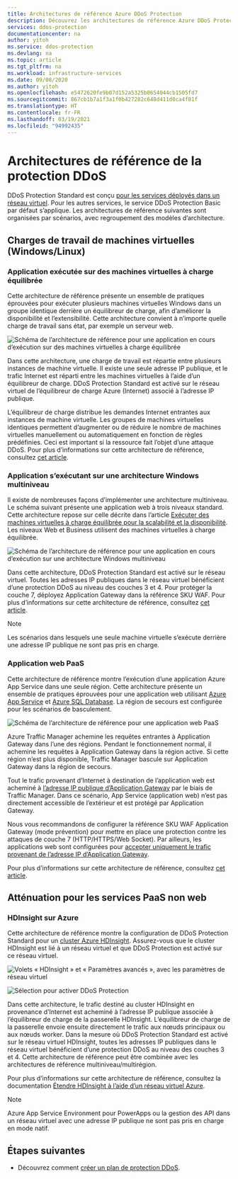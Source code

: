 ```yaml
---
title: Architectures de référence Azure DDoS Protection
description: Découvrez les architectures de référence Azure DDoS Protection.
services: ddos-protection
documentationcenter: na
author: yitoh
ms.service: ddos-protection
ms.devlang: na
ms.topic: article
ms.tgt_pltfrm: na
ms.workload: infrastructure-services
ms.date: 09/08/2020
ms.author: yitoh
ms.openlocfilehash: e5472620fe9b07d152a5325b0654044cb1505fd7
ms.sourcegitcommit: 867cb1b7a1f3a1f0b427282c648d411d0ca4f81f
ms.translationtype: HT
ms.contentlocale: fr-FR
ms.lasthandoff: 03/19/2021
ms.locfileid: "94992435"
---
```

# <a name="ddos-protection-reference-architectures"></a>Architectures de référence de la protection DDoS

DDoS Protection Standard est conçu [pour les services déployés dans un réseau virtuel](../virtual-network/virtual-network-for-azure-services.md). Pour les autres services, le service DDoS Protection Basic par défaut s’applique. Les architectures de référence suivantes sont organisées par scénarios, avec regroupement des modèles d’architecture.

## <a name="virtual-machine-windowslinux-workloads"></a>Charges de travail de machines virtuelles (Windows/Linux)

### <a name="application-running-on-load-balanced-vms"></a>Application exécutée sur des machines virtuelles à charge équilibrée

Cette architecture de référence présente un ensemble de pratiques éprouvées pour exécuter plusieurs machines virtuelles Windows dans un groupe identique derrière un équilibreur de charge, afin d’améliorer la disponibilité et l’extensibilité. Cette architecture convient à n’importe quelle charge de travail sans état, par exemple un serveur web.

![Schéma de l’architecture de référence pour une application en cours d’exécution sur des machines virtuelles à charge équilibrée](./media/ddos-best-practices/image-9.png)

Dans cette architecture, une charge de travail est répartie entre plusieurs instances de machine virtuelle. Il existe une seule adresse IP publique, et le trafic Internet est réparti entre les machines virtuelles à l’aide d’un équilibreur de charge. DDoS Protection Standard est activé sur le réseau virtuel de l’équilibreur de charge Azure (Internet) associé à l’adresse IP publique.

L’équilibreur de charge distribue les demandes Internet entrantes aux instances de machine virtuelle. Les groupes de machines virtuelles identiques permettent d’augmenter ou de réduire le nombre de machines virtuelles manuellement ou automatiquement en fonction de règles prédéfinies. Ceci est important si la ressource fait l’objet d’une attaque DDoS. Pour plus d’informations sur cette architecture de référence, consultez [cet article](/azure/architecture/reference-architectures/virtual-machines-windows/multi-vm).

### <a name="application-running-on-windows-n-tier"></a>Application s’exécutant sur une architecture Windows multiniveau

Il existe de nombreuses façons d’implémenter une architecture multiniveau. Le schéma suivant présente une application web à trois niveaux standard. Cette architecture repose sur celle décrite dans l’article [Exécuter des machines virtuelles à charge équilibrée pour la scalabilité et la disponibilité](/azure/architecture/reference-architectures/virtual-machines-windows/multi-vm). Les niveaux Web et Business utilisent des machines virtuelles à charge équilibrée.

![Schéma de l’architecture de référence pour une application en cours d’exécution sur une architecture Windows multiniveau](./media/ddos-best-practices/image-10.png)

Dans cette architecture, DDoS Protection Standard est activé sur le réseau virtuel. Toutes les adresses IP publiques dans le réseau virtuel bénéficient d’une protection DDoS au niveau des couches 3 et 4. Pour protéger la couche 7, déployez Application Gateway dans la référence SKU WAF. Pour plus d’informations sur cette architecture de référence, consultez [cet article](/azure/architecture/reference-architectures/virtual-machines-windows/n-tier).

> [!NOTE]
> Les scénarios dans lesquels une seule machine virtuelle s’exécute derrière une adresse IP publique ne sont pas pris en charge.

### <a name="paas-web-application"></a>Application web PaaS

Cette architecture de référence montre l’exécution d’une application Azure App Service dans une seule région. Cette architecture présente un ensemble de pratiques éprouvées pour une application web utilisant [Azure App Service](https://azure.microsoft.com/documentation/services/app-service/) et [Azure SQL Database](https://azure.microsoft.com/documentation/services/sql-database/).
La région de secours est configurée pour les scénarios de basculement.

![Schéma de l’architecture de référence pour une application web PaaS](./media/ddos-best-practices/image-11.png)

Azure Traffic Manager achemine les requêtes entrantes à Application Gateway dans l’une des régions. Pendant le fonctionnement normal, il achemine les requêtes à Application Gateway dans la région active. Si cette région n’est plus disponible, Traffic Manager bascule sur Application Gateway dans la région de secours.

Tout le trafic provenant d’Internet à destination de l’application web est acheminé à [l’adresse IP publique d’Application Gateway](../application-gateway/application-gateway-web-app-overview.md) par le biais de Traffic Manager. Dans ce scénario, App Service (application web) n’est pas directement accessible de l’extérieur et est protégé par Application Gateway. 

Nous vous recommandons de configurer la référence SKU WAF Application Gateway (mode prévention) pour mettre en place une protection contre les attaques de couche 7 (HTTP/HTTPS/Web Socket). Par ailleurs, les applications web sont configurées pour [accepter uniquement le trafic provenant de l’adresse IP d’Application Gateway](https://azure.microsoft.com/blog/ip-and-domain-restrictions-for-windows-azure-web-sites/).

Pour plus d’informations sur cette architecture de référence, consultez [cet article](/azure/architecture/reference-architectures/app-service-web-app/multi-region).

## <a name="mitigation-for-non-web-paas-services"></a>Atténuation pour les services PaaS non web

### <a name="hdinsight-on-azure"></a>HDInsight sur Azure

Cette architecture de référence montre la configuration de DDoS Protection Standard pour un [cluster Azure HDInsight](../hdinsight/index.yml). Assurez-vous que le cluster HDInsight est lié à un réseau virtuel et que DDoS Protection est activé sur ce réseau virtuel.

![Volets « HDInsight » et « Paramètres avancés », avec les paramètres de réseau virtuel](./media/ddos-best-practices/image-12.png)

![Sélection pour activer DDoS Protection](./media/ddos-best-practices/image-13.png)

Dans cette architecture, le trafic destiné au cluster HDInsight en provenance d’Internet est acheminé à l’adresse IP publique associée à l’équilibreur de charge de la passerelle HDInsight. L’équilibreur de charge de la passerelle envoie ensuite directement le trafic aux nœuds principaux ou aux nœuds worker. Dans la mesure où DDoS Protection Standard est activé sur le réseau virtuel HDInsight, toutes les adresses IP publiques dans le réseau virtuel bénéficient d’une protection DDoS au niveau des couches 3 et 4. Cette architecture de référence peut être combinée avec les architectures de référence multiniveau/multirégion.

Pour plus d’informations sur cette architecture de référence, consultez la documentation [Étendre HDInsight à l’aide d’un réseau virtuel Azure](../hdinsight/hdinsight-plan-virtual-network-deployment.md?toc=%2fazure%2fvirtual-network%2ftoc.json).


> [!NOTE]
> Azure App Service Environment pour PowerApps ou la gestion des API dans un réseau virtuel avec une adresse IP publique ne sont pas pris en charge en mode natif.

## <a name="next-steps"></a>Étapes suivantes

- Découvrez comment [créer un plan de protection DDoS](manage-ddos-protection.md).